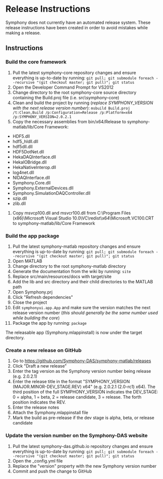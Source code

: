 # Release Instructions

Symphony does not currently have an automated release system. These release instructions have been created in order to avoid mistakes while making a release.

## Instructions

### Build the core framework
1. Pull the latest symphony-core repository changes and ensure everything is up-to-date by running: `git pull; git submodule foreach --recursive "(git checkout master; git pull)"; git status`
1. Open the Developer Command Prompt for VS2012
1. Change directory to the root symphony-core source directory containing the Build.proj file (i.e. src\symphony-core)
1. Clean and build the project by running (*replace SYMPHONY_VERSION with the next release version number*):
  `msbuild Build.proj /t:Clean,Build /p:Configuration=Release /p:Platform=x64 /p:SYMPHONY_VERSION=2.0.2.1`
1. Copy the necessary assemblies from bin/x64/Release to symphony-matlab/lib/Core Framework:
  - HDF5.dll
  - hdf5_hldll.dll
  - hdf5dll.dll
  - HDF5DotNet.dll
  - HekaDAQInterface.dll
  - HekaIOBridge.dll
  - HekaNativeInterop.dll
  - log4net.dll
  - NIDAQInterface.dll
  - Symphony.Core.dll
  - Symphony.ExternalDevices.dll
  - Symphony.SimulationDAQController.dll
  - szip.dll
  - zlib.dll
1. Copy msvcp100.dll and msvcr100.dll from C:\Program Files (x86)\Microsoft Visual Studio 10.0\VC\redist\x64\Microsoft.VC100.CRT to symphony-matlab/lib/Core Framework

### Build the app package
1. Pull the latest symphony-matlab repository changes and ensure everything is up-to-date by running: `git pull; git submodule foreach --recursive "(git checkout master; git pull)"; git status`
1. Open MATLAB
1. Change directory to the root symphony-matlab directory
1. Generate the documentation from the wiki by running: `site`
1. Replace src/main/resources/docs with target/site
1. Add the lib and src directory and their child directories to the MATLAB path
1. Open Symphony.prj
1. Click "Refresh dependencies"
1. Close the project
1. Edit `symphonyui.app.App` and make sure the version matches the next release version number (*this should generally be the same number used while building the core*)
1. Package the app by running: `package`

The releasable app (Symphony.mlappinstall) is now under the target directory.

### Create a new release on GitHub
1. Go to https://github.com/Symphony-DAS/symphony-matlab/releases
1. Click "Draft a new release"
1. Enter the tag version as the Symphony version number being release (e.g. 2.0.2.1)
1. Enter the release title in the format "SYMPHONY_VERSION (MAJOR.MINOR-DEV_STAGE.REV) x64" (e.g. 2.0.2.1 (2.0-rc1) x64). The third position of the full SYMPHONY_VERSION indicates the DEV_STAGE: 0 = alpha, 1 = beta, 2 = release candidate, 3 = release. The forth position indicates the REV.
1. Enter the release notes
1. Attach the Symphony.mlappinstall file
1. Mark the build as pre-release if the dev stage is alpha, beta, or release candidate

### Update the version number on the Symphony-DAS website
1. Pull the latest symphony-das.github.io repository changes and ensure everything is up-to-date by running: `git pull; git submodule foreach --recursive "(git checkout master; git pull)"; git status`
1. Open the \_config.yml file
1. Replace the "version" property with the new Symphony version number
1. Commit and push the change to GitHub

